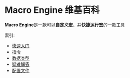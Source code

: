 # Macro Engine 维基百科

**Macro Engine**是一款可以**自定义宏**、并**快捷运行宏**的一款工具


索引: 
  - [快速入门](QuickUse/Home.md)
  - [指令](Command.md)
  - [数据类型](DataType/Home.md)
  - [疑难解答](Help/Home.md)
  - [配置文件](Config/Home.md)